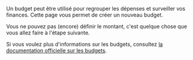 Un budget peut être utilisé pour regrouper les dépenses et surveiller vos finances. Cette page vous permet de créer un nouveau budget.

Vous ne pouvez pas (encore) définir le montant, c'est quelque chose que vous allez faire à l'étape suivante.

Si vous voulez plus d'informations sur les budgets, consultez [la documentation officielle sur les budgets](https://firefly-iii.readthedocs.io/en/latest/concepts/budgets.html).